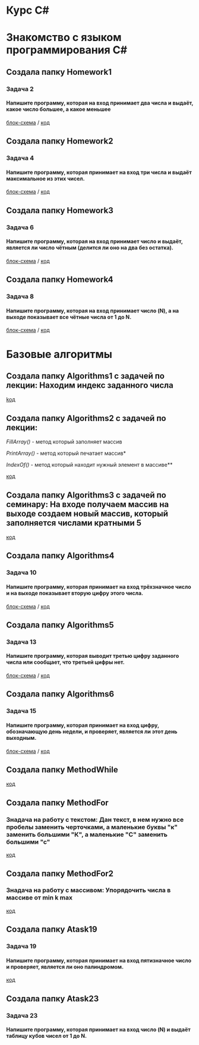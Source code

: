 # Курс С#

# Знакомство с языком программирования С#

## Создала папку Homework1

### Задача 2

#### Напишите программу, которая на вход принимает два числа и выдаёт, какое число большее, а какое меньшее

[блок-схема](Homework1/diagram.drawio.png) / [код](Homework1/Program.cs)

## Создала папку Homework2

### Задача 4

#### Напишите программу, которая принимает на вход три числа и выдаёт максимальное из этих чисел.

[блок-схема](Homework2/diagram.drawio.png) / [код](Homework2/Program.cs)

## Создала папку Homework3

### Задача 6

#### Напишите программу, которая на вход принимает число и выдаёт, является ли число чётным (делится ли оно на два без остатка).

[блок-схема](Homework3/diagram.drawio.png) / [код](Homework3/Program.cs)


## Создала папку Homework4

### Задача 8

#### Напишите программу, которая на вход принимает число (N), а на выходе показывает все чётные числа от 1 до N.

[блок-схема](Homework4/diagram.drawio.png) / [код](Homework4/Program.cs)

# Базовые алгоритмы

## Создала папку Algorithms1 с задачей по лекции: Находим индекс заданного числа

[koд](Algorithms1/Program.cs)

## Создала папку Algorithms2 с задачей по лекции: 

*FillArray()* - метод который заполняет массив

*PrintArray()* - метод который печатает массив*

*IndexOf()* - метод который находит нужный элемент в массиве**

[код](Algorithms2/Program.cs)

## Создала папку Algorithms3 с задачей по семинару: На входе получаем массив на выходе создаем новый массив, который заполняется числами кратными 5

[код](Algorithms3/Program.cs)

## Создала папку Algorithms4

### Задача 10

#### Напишите программу, которая принимает на вход трёхзначное число и на выходе показывает вторую цифру этого числа.

[блок-схема](Algorithms4/diagram.drawio.png) / [код](Algorithms4/Program.cs)

## Создала папку Algorithms5

### Задача 13

####  Напишите программу, которая выводит третью цифру заданного числа или сообщает, что третьей цифры нет.

[блок-схема](Algorithms5/diagram.drawio.png) / [код](Algorithms5/Program.cs)

## Создала папку Algorithms6

### Задача 15

#### Напишите программу, которая принимает на вход цифру, обозначающую день недели, и проверяет, является ли этот день выходным.

[блок-схема](Algorithms6/diagram.drawio.png) / [код](Algorithms6/Program.cs)

## Создала папку MethodWhile

[код](MethodWhile/Program.cs)

## Создала папку MethodFor

### Знадача на работу с текстом: Дан текст, в нем нужно все пробелы заменить черточками, а маленькие буквы "к" заменить большими "К", а маленькие "С" заменить большими "с"

[код](MethodFor/Program.cs)

## Создала папку MethodFor2

### Знадача на работу с массивом: Упорядочить числа в массиве от min k max

[код](MethodFor2/Program.cs)

## Создала папку Atask19

### Задача 19

#### Напишите программу, которая принимает на вход пятизначное число и проверяет, является ли оно палиндромом.

[код](Atask19/Program.cs)

## Создала папку Atask23

### Задача 23

#### Напишите программу, которая принимает на вход число (N) и выдаёт таблицу кубов чисел от 1 до N.


